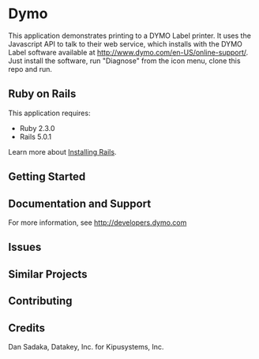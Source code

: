 Dymo
================

This application demonstrates printing to a DYMO Label printer.  It uses the Javascript API to talk to their web service, which
installs with the DYMO Label software available at http://www.dymo.com/en-US/online-support/.  Just install the software, run "Diagnose"
from the icon menu, clone this repo and run.

Ruby on Rails
-------------

This application requires:

- Ruby 2.3.0
- Rails 5.0.1

Learn more about [Installing Rails](http://railsapps.github.io/installing-rails.html).

Getting Started
---------------

Documentation and Support
-------------------------

For more information, see http://developers.dymo.com

Issues
-------------

Similar Projects
----------------

Contributing
------------

Credits
-------

Dan Sadaka, Datakey, Inc. for Kipusystems, Inc.